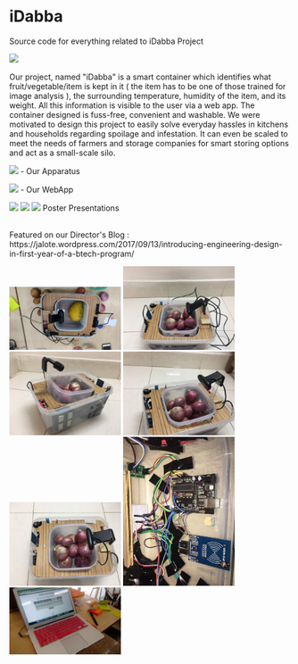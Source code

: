 # iDabba
Source code for everything related to iDabba Project

<img src="Meta/cookie.png" width="200">

Our project, named "iDabba" is a smart container which identifies what fruit/vegetable/item is kept in it ( the item has to be one of those trained for image analysis ), the surrounding temperature, humidity of the item, and its weight. All this information is visible to the user via a web app.
The container designed is fuss-free, convenient and washable. We were motivated to design this project to easily solve everyday hassles in kitchens and households regarding spoilage and infestation. It can even be scaled to meet the needs of farmers and storage companies for smart storing options and act as a small-scale silo.


<img src="Meta/apparatus.jpeg" width="200">  - Our Apparatus


<img src="Meta/iDabbaSS.png" width="200">  - Our WebApp


<img src="Meta/ied1.jpg" width="200"> <img src="Meta/ied2.jpg" width="200"> <img src="Meta/ied3.jpeg" width="200">
Poster Presentations

<br>
Featured on our Director's Blog : https://jalote.wordpress.com/2017/09/13/introducing-engineering-design-in-first-year-of-a-btech-program/
<br>

<img src="Meta/ied4.jpeg" width="200"> <img src="Meta/ied5.jpeg" width="200"> <img src="Meta/ied6.jpeg" width="200"> <img src="Meta/ied7.jpeg" width="200"> <img src="Meta/ied8.jpeg" width="200"> <img src="Meta/ied9.jpeg" width="200"> <img src="Meta/ied10.jpeg" width="200">
